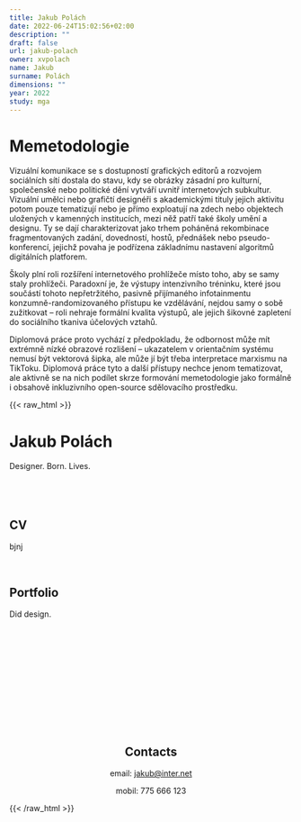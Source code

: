 ```yaml
---
title: Jakub Polách
date: 2022-06-24T15:02:56+02:00
description: ""
draft: false
url: jakub-polach
owner: xvpolach
name: Jakub
surname: Polách
dimensions: ""
year: 2022
study: mga
---
```

# Memetodologie
Vizuální komunikace se s dostupností grafických editorů a rozvojem sociálních sítí dostala do stavu, kdy se obrázky zásadní pro kulturní, společenské nebo politické dění vytváří uvnitř internetových subkultur.
Vizuální umělci nebo grafičtí designéři s akademickými tituly jejich aktivitu potom pouze tematizují nebo je přímo exploatují na zdech nebo objektech uložených v kamenných institucích, mezi něž patří také školy umění a designu.
Ty se dají charakterizovat jako trhem poháněná rekombinace fragmentovaných zadání, dovedností, hostů, přednášek nebo pseudo-konferencí, jejichž povaha je podřízena základnímu nastavení algoritmů digitálních platforem.

Školy plní roli rozšíření internetového prohlížeče místo toho, aby se samy staly prohlížeči.
Paradoxní je, že výstupy intenzivního tréninku, které jsou součástí tohoto nepřetržitého, pasivně přijímaného infotainmentu konzumně-randomizovaného přístupu ke vzdělávání, nejdou samy o sobě zužitkovat – roli nehraje formální kvalita výstupů, ale jejich šikovné zapletení do sociálního tkaniva účelových vztahů.

Diplomová práce proto vychází z předpokladu, že odbornost může mít extrémně nízké obrazové rozlišení – ukazatelem v orientačním systému nemusí být vektorová šipka, ale může jí být třeba interpretace marxismu na TikToku.
Diplomová práce tyto a další přístupy nechce jenom tematizovat, ale aktivně se na nich podílet skrze formování memetodologie jako formálně i obsahově inkluzivního open-source sdělovacího prostředku.

<!-- SECTION BREAK -->
{{< raw_html >}}
<h1>Jakub Polách</h1>
<p>Designer. Born. Lives.</p>
<h2>&nbsp;</h2>
<h2>CV</h2>
<p>bjnj</p>
<p>&nbsp;</p>
<h2>Portfolio</h2>
<p>Did design.</p>
<p style="text-align: center;">&nbsp;</p>
<h2 style="text-align: center;">&nbsp;</h2>
<h2 style="text-align: center;">&nbsp;</h2>
<h2 style="text-align: center;">&nbsp;</h2>
<h2 style="text-align: center;">Contacts</h2>
<p style="text-align: center;">email: <a href="mailto:jakub@inter.net">jakub@inter.net</a></p>
<p style="text-align: center;">mobil: 775 666 123</p>

{{< /raw_html >}}
